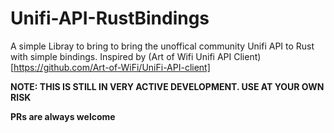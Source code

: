 # Unifi-API-RustBindings

A simple Libray to bring to bring the unoffical community Unifi API to Rust with simple bindings. Inspired by (Art of Wifi Unifi API Client)[https://github.com/Art-of-WiFi/UniFi-API-client]


**NOTE: THIS IS STILL IN VERY ACTIVE DEVELOPMENT. USE AT YOUR OWN RISK**

**PRs are always welcome**
